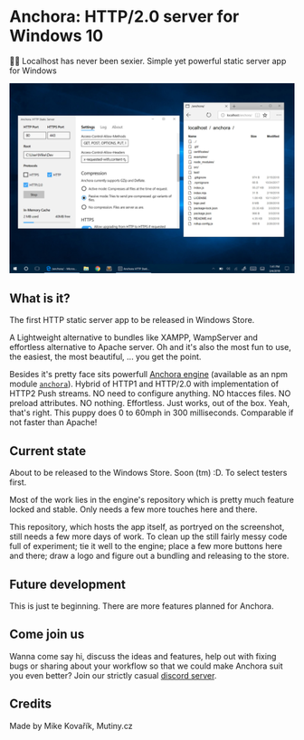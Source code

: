 # Anchora: HTTP/2.0 server for Windows 10

👨‍💻 Localhost has never been sexier. Simple yet powerful static server app for Windows

<p align="center">
  <img src="./promo.jpg">
</p>

## What is it?

The first HTTP static server app to be released in Windows Store.

A Lightweight alternative to bundles like XAMPP, WampServer and effortless alternative to Apache server. Oh and it's also the most fun to use, the easiest, the most beautiful, ... you get the point.

Besides it's pretty face sits powerfull [Anchora engine](https://github.com/MikeKovarik/anchora-app) (available as an npm module [`anchora`](https://www.npmjs.com/package/anchora)). Hybrid of HTTP1 and HTTP/2.0 with implementation of HTTP2 Push streams. NO need to configure anything. NO htacces files. NO preload attributes. NO nothing. Effortless. Just works, out of the box. Yeah, that's right. This puppy does 0 to 60mph in 300 milliseconds. Comparable if not faster than Apache!

## Current state

About to be released to the Windows Store. Soon (tm) :D. To select testers first.

Most of the work lies in the engine's repository which is pretty much feature locked and stable. Only needs a few more touches here and there.

This repository, which hosts the app itself, as portryed on the screenshot, still needs a few more days of work. To clean up the still fairly messy code full of experiment; tie it well to the engine; place a few more buttons here and there; draw a logo and figure out a bundling and releasing to the store.

## Future development

This is just te beginning. There are more features planned for Anchora.

## Come join us

Wanna come say hi, discuss the ideas and features, help out with fixing bugs or sharing about your workflow so that we could make Anchora suit you even better?
Join our strictly casual [discord server](https://discord.gg/3qUU6wK).


## Credits

Made by Mike Kovařík, Mutiny.cz

